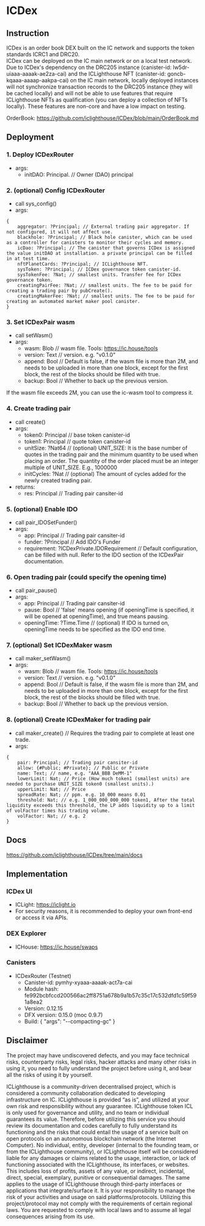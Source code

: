 # ICDex

## Instruction

ICDex is an order book DEX built on the IC network and supports the token standards ICRC1 and DRC20.  
ICDex can be deployed on the IC main network or on a local test network. Due to ICDex's dependency on the DRC205 instance (canister-id: lw5dr-uiaaa-aaaak-ae2za-cai) and the ICLighthouse NFT (canister-id: goncb-kqaaa-aaaap-aakpa-cai) on the IC main network, locally deployed instances will not synchronize transaction records to the DRC205 instance (they will be cached locally) and will not be able to use features that require ICLighthouse NFTs as qualification (you can deploy a collection of NFTs locally). These features are non-core and have a low impact on testing.

OrderBook: https://github.com/iclighthouse/ICDex/blob/main/OrderBook.md

## Deployment

### 1. Deploy ICDexRouter
- args:
    - initDAO: Principal.  // Owner (DAO) principal

### 2. (optional) Config ICDexRouter
- call sys_config()
- args: 
```
{
    aggregator: ?Principal; // External trading pair aggregator. If not configured, it will not affect use.
    blackhole: ?Principal; // Black hole canister, which can be used as a controller for canisters to monitor their cycles and memory.
    icDao: ?Principal; // The canister that governs ICDex is assigned the value initDAO at installation. a private principal can be filled in at test time.
    nftPlanetCards: ?Principal; // ICLighthouse NFT.
    sysToken: ?Principal; // ICDex governance token canister-id.
    sysTokenFee: ?Nat; // smallest units. Transfer fee for ICDex governance token.
    creatingPairFee: ?Nat; // smallest units. The fee to be paid for creating a trading pair by pubCreate().
    creatingMakerFee: ?Nat; // smallest units. The fee to be paid for creating an automated market maker pool canister.
}
```

### 3. Set ICDexPair wasm
- call setWasm()
- args:
    - wasm: Blob // wasm file. Tools: https://ic.house/tools
    - version: Text // version.  e.g. "v0.1.0"
    - append: Bool // Default is false, if the wasm file is more than 2M, and needs to be uploaded in more than one block, except for the first block, the rest of the blocks should be filled with true.
    - backup: Bool // Whether to back up the previous version.

If the wasm file exceeds 2M, you can use the ic-wasm tool to compress it.

### 4. Create trading pair
- call create()
- args:
    - token0: Principal // base token canister-id
    - token1: Principal // quote token canister-id
    - unitSize: ?Nat64 // (optional) UNIT_SIZE: It is the base number of quotes in the trading pair and the minimum quantity to be used when placing an order. The quantity of the order placed must be an integer multiple of UNIT_SIZE. E.g., 1000000
    - initCycles: ?Nat // (optional) The amount of cycles added for the newly created trading pair.
- returns:
    - res: Principal // Trading pair cansiter-id

### 5. (optional) Enable IDO
- call pair_IDOSetFunder()
- args:
    - app: Principal // Trading pair cansiter-id
    - funder: ?Principal // Add IDO's Funder
    - requirement: ?ICDexPrivate.IDORequirement // Default configuration, can be filled with null. Refer to the IDO section of the ICDexPair documentation.

### 6. Open trading pair (could specify the opening time)
- call pair_pause()
- args:
    - app: Principal // Trading pair cansiter-id
    - pause: Bool // 'false' means opening (if openingTime is specified, it will be opened at openingTime), and true means pausing.
    - openingTime: ?Time.Time // (optional) If IDO is turned on, openingTime needs to be specified as the IDO end time.

### 7. (optional) Set ICDexMaker wasm
- call maker_setWasm()
- args:
    - wasm: Blob // wasm file. Tools: https://ic.house/tools
    - version: Text // version.  e.g. "v0.1.0"
    - append: Bool // Default is false, if the wasm file is more than 2M, and needs to be uploaded in more than one block, except for the first block, the rest of the blocks should be filled with true.
    - backup: Bool // Whether to back up the previous version.

### 8. (optional) Create ICDexMaker for trading pair
- call maker_create() // Requires the trading pair to complete at least one trade.
- args: 
```
{
    pair: Principal; // Trading pair cansiter-id
    allow: {#Public; #Private}; // Public or Private
    name: Text; // name, e.g. "AAA_BBB DeMM-1"
    lowerLimit: Nat; // Price (How much token1 (smallest units) are needed to purchase UNIT_SIZE token0 (smallest units).)
    upperLimit: Nat; // Price
    spreadRate: Nat; // ppm. e.g. 10_000 means 0.01
    threshold: Nat; // e.g. 1_000_000_000_000 token1, After the total liquidity exceeds this threshold, the LP adds liquidity up to a limit of volFactor times his trading volume.
    volFactor: Nat; // e.g. 2
}
```

## Docs

https://github.com/iclighthouse/ICDex/tree/main/docs

## Implementation

### ICDex UI
- ICLight: https://iclight.io
- For security reasons, it is recommended to deploy your own front-end or access it via APIs.

### DEX Explorer
- ICHouse: https://ic.house/swaps

### Canisters

- ICDexRouter (Testnet)
    - Canister-id: pymhy-xyaaa-aaaak-act7a-cai
    - Module hash: fe992bcbfccd200566ac2ff8751a678b9a1b57c35c17c532dfd1c59f591a8ea2
    - Version: 0.12.15
    - DFX version: 0.15.0 (moc 0.9.7)
    - Build: {
        "args": "--compacting-gc"
    }

## Disclaimer

The project may have undiscovered defects, and you may face technical risks, counterparty risks, legal risks, hacker attacks and many other risks in using it, you need to fully understand the project before using it, and bear all the risks of using it by yourself.

ICLighthouse is a community-driven decentralised project, which is considered a community collaboration dedicated to developing infrastructure on IC. ICLighthouse is provided “as is”, and utilized at your own risk and responsibility without any guarantee. ICLighthouse token ICL is only used for governance and utility, and no team or individual guarantees its value. Therefore, before utilizing this service you should review its documentation and codes carefully to fully understand its functioning and the risks that could entail the usage of a service built on open protocols on an autonomous blockchain network (the Internet Computer). No individual, entity, developer (internal to the founding team, or from the ICLighthouse community), or ICLighthouse itself will be considered liable for any damages or claims related to the usage, interaction, or lack of functioning associated with the ICLighthouse, its interfaces, or websites. This includes loss of profits, assets of any value, or indirect, incidental, direct, special, exemplary, punitive or consequential damages. The same applies to the usage of ICLighthouse through third-party interfaces or applications that integrate/surface it. It is your responsibility to manage the risk of your activities and usage on said platforms/protocols. Utilizing this project/protocol may not comply with the requirements of certain regional laws. You are requested to comply with local laws and to assume all legal consequences arising from its use.
